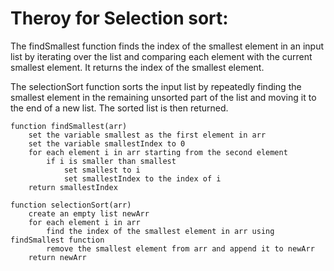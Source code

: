 # Theroy for  Selection sort:

The findSmallest function finds the index of the smallest element in an input list by iterating over the list and comparing each element with the current smallest element. It returns the index of the smallest element.

The selectionSort function sorts the input list by repeatedly finding the smallest element in the remaining unsorted part of the list and moving it to the end of a new list. The sorted list is then returned.

```vbnet
function findSmallest(arr)
    set the variable smallest as the first element in arr
    set the variable smallestIndex to 0
    for each element i in arr starting from the second element
        if i is smaller than smallest
            set smallest to i
            set smallestIndex to the index of i
    return smallestIndex

function selectionSort(arr)
    create an empty list newArr
    for each element i in arr
        find the index of the smallest element in arr using findSmallest function
        remove the smallest element from arr and append it to newArr
    return newArr

```
